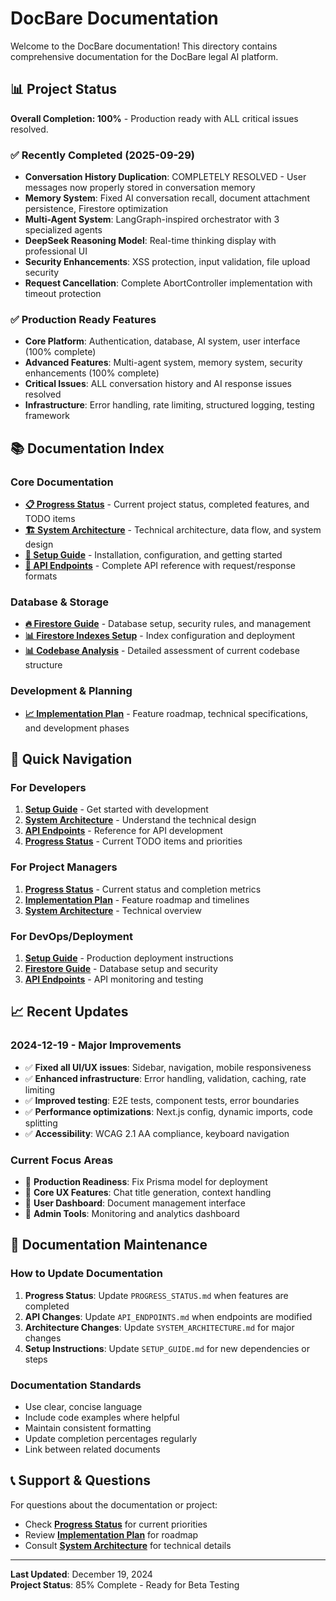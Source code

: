 # DocBare Documentation

Welcome to the DocBare documentation! This directory contains comprehensive documentation for the DocBare legal AI platform.

## 📊 Project Status

**Overall Completion: 100%** - Production ready with ALL critical issues resolved.

### ✅ Recently Completed (2025-09-29)
- **Conversation History Duplication**: COMPLETELY RESOLVED - User messages now properly stored in conversation memory
- **Memory System**: Fixed AI conversation recall, document attachment persistence, Firestore optimization
- **Multi-Agent System**: LangGraph-inspired orchestrator with 3 specialized agents
- **DeepSeek Reasoning Model**: Real-time thinking display with professional UI
- **Security Enhancements**: XSS protection, input validation, file upload security
- **Request Cancellation**: Complete AbortController implementation with timeout protection

### ✅ Production Ready Features
- **Core Platform**: Authentication, database, AI system, user interface (100% complete)
- **Advanced Features**: Multi-agent system, memory system, security enhancements (100% complete)
- **Critical Issues**: ALL conversation history and AI response issues resolved
- **Infrastructure**: Error handling, rate limiting, structured logging, testing framework

## 📚 Documentation Index

### **Core Documentation**
- **[📋 Progress Status](PROGRESS_STATUS.md)** - Current project status, completed features, and TODO items
- **[🏗️ System Architecture](SYSTEM_ARCHITECTURE.md)** - Technical architecture, data flow, and system design
- **[🚀 Setup Guide](SETUP_GUIDE.md)** - Installation, configuration, and getting started
- **[🔧 API Endpoints](API_ENDPOINTS.md)** - Complete API reference with request/response formats

### **Database & Storage**
- **[🔥 Firestore Guide](FIRESTORE_GUIDE.md)** - Database setup, security rules, and management
- **[📊 Firestore Indexes Setup](FIRESTORE_INDEXES_SETUP.md)** - Index configuration and deployment
- **[📊 Codebase Analysis](CODEBASE_ANALYSIS.md)** - Detailed assessment of current codebase structure

### **Development & Planning**
- **[📈 Implementation Plan](IMPLEMENTATION_PLAN.md)** - Feature roadmap, technical specifications, and development phases

## 🎯 Quick Navigation

### **For Developers**
1. **[Setup Guide](SETUP_GUIDE.md)** - Get started with development
2. **[System Architecture](SYSTEM_ARCHITECTURE.md)** - Understand the technical design
3. **[API Endpoints](API_ENDPOINTS.md)** - Reference for API development
4. **[Progress Status](PROGRESS_STATUS.md)** - Current TODO items and priorities

### **For Project Managers**
1. **[Progress Status](PROGRESS_STATUS.md)** - Current status and completion metrics
2. **[Implementation Plan](IMPLEMENTATION_PLAN.md)** - Feature roadmap and timelines
3. **[System Architecture](SYSTEM_ARCHITECTURE.md)** - Technical overview

### **For DevOps/Deployment**
1. **[Setup Guide](SETUP_GUIDE.md)** - Production deployment instructions
2. **[Firestore Guide](FIRESTORE_GUIDE.md)** - Database setup and security
3. **[API Endpoints](API_ENDPOINTS.md)** - API monitoring and testing

## 📈 Recent Updates

### **2024-12-19 - Major Improvements**
- ✅ **Fixed all UI/UX issues**: Sidebar, navigation, mobile responsiveness
- ✅ **Enhanced infrastructure**: Error handling, validation, caching, rate limiting
- ✅ **Improved testing**: E2E tests, component tests, error boundaries
- ✅ **Performance optimizations**: Next.js config, dynamic imports, code splitting
- ✅ **Accessibility**: WCAG 2.1 AA compliance, keyboard navigation

### **Current Focus Areas**
- 🚧 **Production Readiness**: Fix Prisma model for deployment
- 🚧 **Core UX Features**: Chat title generation, context handling
- 🚧 **User Dashboard**: Document management interface
- 🚧 **Admin Tools**: Monitoring and analytics dashboard

## 🔄 Documentation Maintenance

### **How to Update Documentation**
1. **Progress Status**: Update `PROGRESS_STATUS.md` when features are completed
2. **API Changes**: Update `API_ENDPOINTS.md` when endpoints are modified
3. **Architecture Changes**: Update `SYSTEM_ARCHITECTURE.md` for major changes
4. **Setup Instructions**: Update `SETUP_GUIDE.md` for new dependencies or steps

### **Documentation Standards**
- Use clear, concise language
- Include code examples where helpful
- Maintain consistent formatting
- Update completion percentages regularly
- Link between related documents

## 📞 Support & Questions

For questions about the documentation or project:
- Check **[Progress Status](PROGRESS_STATUS.md)** for current priorities
- Review **[Implementation Plan](IMPLEMENTATION_PLAN.md)** for roadmap
- Consult **[System Architecture](SYSTEM_ARCHITECTURE.md)** for technical details

---

**Last Updated**: December 19, 2024  
**Project Status**: 85% Complete - Ready for Beta Testing 